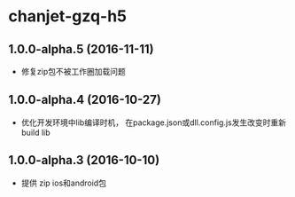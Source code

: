 # chanjet-gzq-h5

## 1.0.0-alpha.5 (2016-11-11)
 * 修复zip包不被工作圈加载问题  

## 1.0.0-alpha.4 (2016-10-27)
 * 优化开发环境中lib编译时机， 在package.json或dll.config.js发生改变时重新build lib

## 1.0.0-alpha.3 (2016-10-10)
 * 提供 zip ios和android包